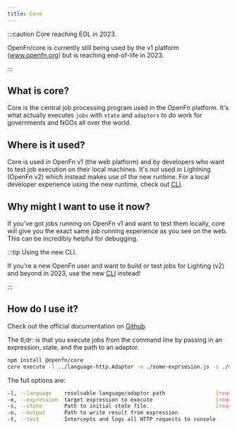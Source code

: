 ```yaml
---
title: Core
---
```


:::caution Core reaching EOL in 2023.

OpenFn/core is currently still being used by the v1 platform (www.openfn.org)
but is reaching end-of-life in 2023.

:::

## What is core?

Core is the central job processing program used in the OpenFn platform. It's
what actually executes `jobs` with `state` and `adaptors` to do work for
governments and NGOs all over the world.

## Where is it used?

Core is used in OpenFn v1 (the web platform) and by developers who want to test
job execution on their local machines. It's _not_ used in Lightning (OpenFn v2)
which instead makes use of the new runtime. For a local developer experience
using the new runtime, check out [CLI](/documentation/cli).

## Why might I want to use it now?

If you've got jobs running on OpenFn v1 and want to test them locally, core will
give you the exact same job running experience as you see on the web. This can
be incredibly helpful for debugging.

:::tip Using the new CLI.

If you're a new OpenFn user and want to build or test jobs for Lighting (v2) and beyond in 2023, use the new [CLI](/documentation/cli) instead!

:::

## How do I use it?

Check out the official documentation on
[Github](https://github.com/OpenFn/core).

The tl;dr: is that you execute jobs from the command line by passing in an
expression, state, and the path to an adaptor.

```sh
npm install @openfn/core
core execute -l ../language-http.Adaptor -e ./some-exprsesion.js -s ./some-state.json
```

The full options are:

```sh
-l, --language    resolvable language/adaptor path                [required]
-e, --expression  target expression to execute                    [required]
-s, --state       Path to initial state file.                     [required]
-o, --output      Path to write result from expression
-t, --test        Intercepts and logs all HTTP requests to console
```
